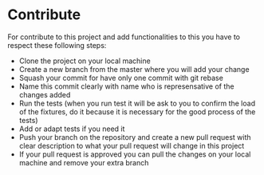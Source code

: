 # Contribute

For contribute to this project and add functionalities to this you have to respect these following steps:
-	Clone the project on your local machine
-	Create a new branch from the master where you will add your change   
-	Squash your commit for have only one commit with git rebase 
-	Name this commit clearly with name who is represensative of the changes added
-	Run the tests (when you run test it will be ask to you to confirm the load of the fixtures, do it because it is necessary for the good process of the tests)
-	Add or adapt tests if you need it
-	Push your branch on the repository and create a new pull request with clear description to what your pull request will change in this project
-	If your pull request is approved you can pull the changes on your local machine and remove your extra branch
